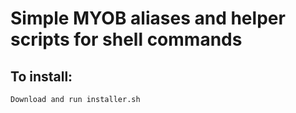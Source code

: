 # Simple MYOB aliases and helper scripts for shell commands

## To install:
```
Download and run installer.sh
```
